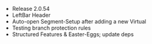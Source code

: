 + Release 2.0.54
+ LeftBar Header
+ Auto-open Segment-Setup after adding a new Virtual
+ Testing branch protection rules
+ Structured Features & Easter-Eggs; update deps